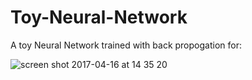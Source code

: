# Toy-Neural-Network

A toy Neural Network trained with back propogation for:

![screen shot 2017-04-16 at 14 35 20](https://cloud.githubusercontent.com/assets/17459420/25075168/fe103200-22c2-11e7-98f7-75219808a549.png)



